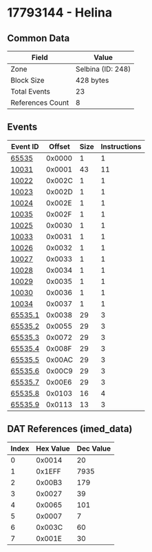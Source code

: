 # 17793144 - Helina

## Common Data

| Field            | Value             |
|------------------|-------------------|
| Zone             | Selbina (ID: 248) |
| Block Size       | 428 bytes         |
| Total Events     | 23                |
| References Count | 8                 |

## Events

| Event ID                | Offset   |   Size |   Instructions |
|-------------------------|----------|--------|----------------|
| [65535](./65535.md)     | 0x0000   |      1 |              1 |
| [10031](./10031.md)     | 0x0001   |     43 |             11 |
| [10022](./10022.md)     | 0x002C   |      1 |              1 |
| [10023](./10023.md)     | 0x002D   |      1 |              1 |
| [10024](./10024.md)     | 0x002E   |      1 |              1 |
| [10035](./10035.md)     | 0x002F   |      1 |              1 |
| [10025](./10025.md)     | 0x0030   |      1 |              1 |
| [10033](./10033.md)     | 0x0031   |      1 |              1 |
| [10026](./10026.md)     | 0x0032   |      1 |              1 |
| [10027](./10027.md)     | 0x0033   |      1 |              1 |
| [10028](./10028.md)     | 0x0034   |      1 |              1 |
| [10029](./10029.md)     | 0x0035   |      1 |              1 |
| [10030](./10030.md)     | 0x0036   |      1 |              1 |
| [10034](./10034.md)     | 0x0037   |      1 |              1 |
| [65535.1](./65535.1.md) | 0x0038   |     29 |              3 |
| [65535.2](./65535.2.md) | 0x0055   |     29 |              3 |
| [65535.3](./65535.3.md) | 0x0072   |     29 |              3 |
| [65535.4](./65535.4.md) | 0x008F   |     29 |              3 |
| [65535.5](./65535.5.md) | 0x00AC   |     29 |              3 |
| [65535.6](./65535.6.md) | 0x00C9   |     29 |              3 |
| [65535.7](./65535.7.md) | 0x00E6   |     29 |              3 |
| [65535.8](./65535.8.md) | 0x0103   |     16 |              4 |
| [65535.9](./65535.9.md) | 0x0113   |     13 |              3 |

## DAT References (imed_data)

|   Index | Hex Value   |   Dec Value |
|---------|-------------|-------------|
|       0 | 0x0014      |          20 |
|       1 | 0x1EFF      |        7935 |
|       2 | 0x00B3      |         179 |
|       3 | 0x0027      |          39 |
|       4 | 0x0065      |         101 |
|       5 | 0x0007      |           7 |
|       6 | 0x003C      |          60 |
|       7 | 0x001E      |          30 |

